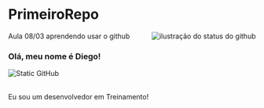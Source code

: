 # PrimeiroRepo
Aula 08/03 aprendendo usar o github
<img align='right' src="https://github-readme-stats.vercel.app/api?username=dieg0w&show_icons=true&title_color=783c00&text_color=af552e&icon_color=783c00&bg_color=f8efd4&cache_seconds=2300" alt="ilustração do status do github">

### Olá, meu nome é Diego!

<img src="https://img.shields.io/static/v1?label=Overview&message=Dieg0w&color=f8efd4&style=for-the-badge&logo=GitHub" alt="Static GitHub">

<br/> Eu sou um desenvolvedor em Treinamento! </p>
